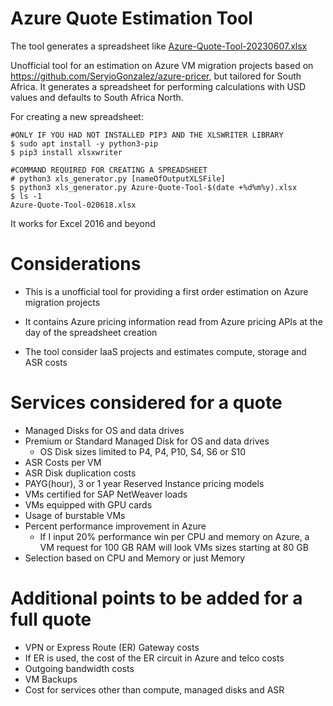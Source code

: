 # Azure Quote Estimation Tool

The tool generates a spreadsheet like <a href="https://github.com/pvermaak/azure-pricer/tree/master/output/Azure-Quote-Tool-20230607.xlsx">Azure-Quote-Tool-20230607.xlsx</a>

Unofficial tool for an estimation on Azure VM migration projects based on https://github.com/SeryioGonzalez/azure-pricer, but tailored for South Africa. 
It generates a spreadsheet for performing calculations with USD values and defaults to South Africa North.

For creating a new spreadsheet:<br/>
```
#ONLY IF YOU HAD NOT INSTALLED PIP3 AND THE XLSWRITER LIBRARY
$ sudo apt install -y python3-pip
$ pip3 install xlsxwriter

#COMMAND REQUIRED FOR CREATING A SPREADSHEET
# python3 xls_generator.py [nameOfOutputXLSFile]
$ python3 xls_generator.py Azure-Quote-Tool-$(date +%d%m%y).xlsx
$ ls -1
Azure-Quote-Tool-020618.xlsx
```

It works for Excel 2016 and beyond

# Considerations

- This is a unofficial tool for providing a first order estimation on Azure migration projects

- It contains Azure pricing information read from Azure pricing APIs at the day of the spreadsheet creation

- The tool consider IaaS projects and estimates compute, storage and ASR costs

# Services considered for a quote

- Managed Disks for OS and data drives
- Premium or Standard Managed Disk for OS and data drives
	- OS Disk sizes limited to P4, P4, P10, S4, S6 or S10
- ASR Costs per VM
- ASR Disk duplication costs
- PAYG(hour), 3 or 1 year Reserved Instance pricing models
- VMs certified for SAP NetWeaver loads
- VMs equipped with GPU cards
- Usage of burstable VMs
- Percent performance improvement in Azure
	- If I input 20% performance win per CPU and memory on Azure, a VM request for 100 GB RAM will look VMs sizes starting at 80 GB
- Selection based on CPU and Memory or just Memory

# Additional points to be added for a full quote

- VPN or Express Route (ER) Gateway costs
- If ER is used, the cost of the ER circuit in Azure and telco costs
- Outgoing bandwidth costs
- VM Backups
- Cost for services other than compute, managed disks and ASR
